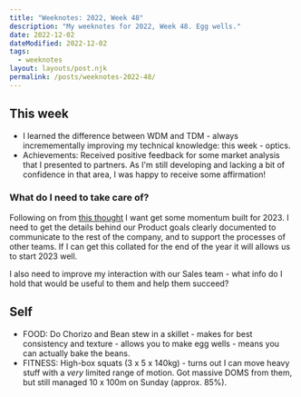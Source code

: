 ```yaml
---
title: "Weeknotes: 2022, Week 48"
description: "My weeknotes for 2022, Week 48. Egg wells."
date: 2022-12-02
dateModified: 2022-12-02
tags:
  - weeknotes
layout: layouts/post.njk
permalink: /posts/weeknotes-2022-48/
---
```


## This week

- I learned the difference between WDM and TDM - always incremementally improving my technical knowledge: this week - optics.
- Achievements: Received positive feedback for some market analysis that I presented to partners. As I'm still developing and lacking a bit of confidence in that area, I was happy to receive some affirmation!

### What do I need to take care of?

Following on from [this thought](https://twitter.com/profgalloway/status/1598374115961966592?s=20&t=J2DlwgwpSnWSKdzvJ6q6Sg) I want get some momentum built for 2023. I need to get the details behind our Product goals clearly documented to communicate to the rest of the company, and to support the processes of other teams. If I can get this collated for the end of the year it will allows us to start 2023 well.

I also need to improve my interaction with our Sales team - what info do I hold that would be useful to them and help them succeed?

## Self

- FOOD: Do Chorizo and Bean stew in a skillet - makes for best consistency and texture - allows you to make egg wells - means you can actually bake the beans.
- FITNESS: High-box squats (3 x 5 x 140kg) - turns out I can move heavy stuff with a *very* limited range of motion. Got massive DOMS from them, but still managed 10 x 100m on Sunday (approx. 85%).

